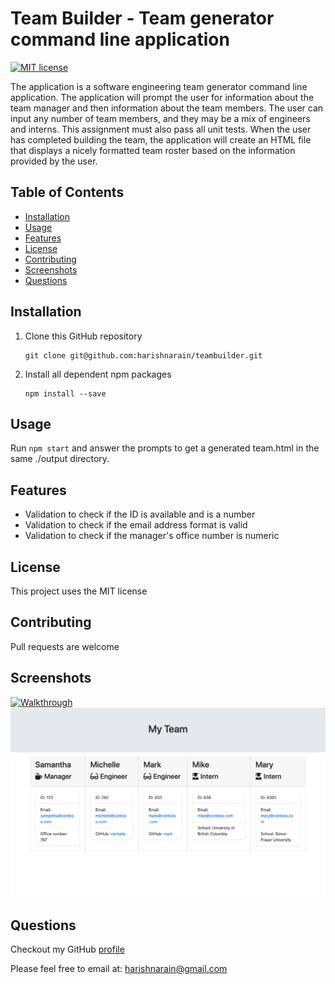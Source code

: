 # Team Builder - Team generator command line application
[![MIT license](https://img.shields.io/badge/License-MIT-blue.svg)](https://opensource.org/licenses/MIT)

The application is a software engineering team generator command line application. The application will prompt the user for information about the team manager and then information about the team members. The user can input any number of team members, and they may be a mix of engineers and interns. This assignment must also pass all unit tests. When the user has completed building the team, the application will create an HTML file that displays a nicely formatted team roster based on the information provided by the user.

## Table of Contents
* [Installation](#installation)
* [Usage](#usage)
* [Features](#features)
* [License](#license)
* [Contributing](#contributing)
* [Screenshots](#screenshots)
* [Questions](#questions)

## Installation
1. Clone this GitHub repository

   ```
   git clone git@github.com:harishnarain/teambuilder.git
   ```

2. Install all dependent npm packages

   ```
   npm install --save
   ```


## Usage
Run `npm start` and answer the prompts to get a generated team.html in the same ./output directory.
## Features
* Validation to check if the ID is available and is a number
* Validation to check if the email address format is valid
* Validation to check if the manager's office number is numeric

## License
This project uses the MIT license
## Contributing
Pull requests are welcome
## Screenshots
[![Walkthrough](http://img.youtube.com/vi/jIA4_Vas8hA/3.jpg)](https://youtu.be/jIA4_Vas8hA)
![Screenshot](https://github.com/harishnarain/teambuilder/blob/master/Screenshot.png?raw=true)


## Questions
Checkout my GitHub [profile](https://github.com/harishnarain)

Please feel free to email at: <harishnarain@gmail.com>

